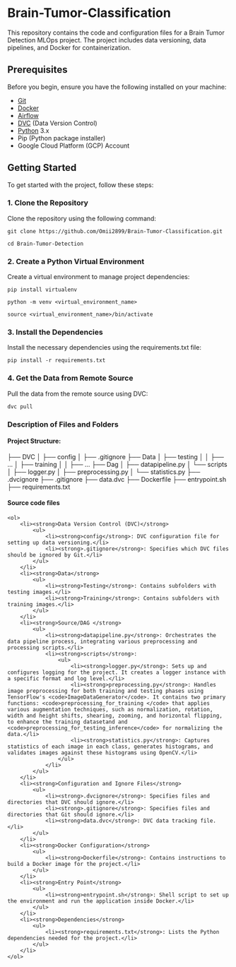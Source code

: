 # Brain-Tumor-Classification

This repository contains the code and configuration files for a Brain Tumor Detection MLOps project. The project includes data versioning, data pipelines, and Docker for containerization.

## Prerequisites

Before you begin, ensure you have the following installed on your machine:

- [Git](https://www.git-scm.com/downloads)
- [Docker](https://www.docker.com/get-started/)
- [Airflow](https://airflow.apache.org/docs/apache-airflow/stable/start.html)
- [DVC](https://airflow.apache.org/docs/apache-airflow/stable/start.html) (Data Version Control)
- [Python](https://www.python.org/downloads/) 3.x
- Pip (Python package installer)
- Google Cloud Platform (GCP) Account

## Getting Started

To get started with the project, follow these steps:

### 1. Clone the Repository

Clone the repository using the following command:

```
git clone https://github.com/Omii2899/Brain-Tumor-Classification.git
```
```
cd Brain-Tumor-Detection
```

### 2. Create a Python Virtual Environment
Create a virtual environment to manage project dependencies:
```
pip install virtualenv
```
```
python -m venv <virtual_environment_name>
```
```
source <virtual_environment_name>/bin/activate 
```

### 3. Install the Dependencies
Install the necessary dependencies using the requirements.txt file:
```
pip install -r requirements.txt
```

### 4. Get the Data from Remote Source
Pull the data from the remote source using DVC:

```
dvc pull
```

### Description of Files and Folders
#### Project Structure:

├── DVC
│   ├── config
│   ├── .gitignore
├── Data
│   ├── testing
│   │   ├── ...
│   ├── training
│   │   ├── ...
├── Dag
│   ├── datapipeline.py
│   └── scripts
│       ├── logger.py
│       ├── preprocessing.py
│       └── statistics.py
├── .dvcignore
├── .gitignore
├── data.dvc
├── Dockerfile
├── entrypoint.sh
├── requirements.txt

#### Source code files
    <ol>
        <li><strong>Data Version Control (DVC)</strong>
            <ul>
                <li><strong>config</strong>: DVC configuration file for setting up data versioning.</li>
                <li><strong>.gitignore</strong>: Specifies which DVC files should be ignored by Git.</li>
            </ul>
        </li>
        <li><strong>Data</strong>
            <ul>
                <li><strong>Testing</strong>: Contains subfolders with testing images.</li>
                <li><strong>Training</strong>: Contains subfolders with training images.</li>
            </ul>
        </li>
        <li><strong>Source/DAG </strong>
            <ul>
                <li><strong>datapipeline.py</strong>: Orchestrates the data pipeline process, integrating various preprocessing and processing scripts.</li>
                <li><strong>scripts</strong>: 
                    <ul>
                        <li><strong>logger.py</strong>: Sets up and configures logging for the project. It creates a logger instance with a specific format and log level.</li>
                        <li><strong>preprocessing.py</strong>: Handles image preprocessing for both training and testing phases using TensorFlow's <code>ImageDataGenerator</code>. It contains two primary functions: <code>preprocessing_for_training </code> that applies various augmentation techniques, such as normalization, rotation, width and height shifts, shearing, zooming, and horizontal flipping, to enhance the training datasetand and <code>preprocessing_for_testing_inference</code> for normalizing the data.</li>
                        <li><strong>statistics.py</strong>: Captures statistics of each image in each class, generates histograms, and validates images against these histograms using OpenCV.</li>
                    </ul>
                </li>
            </ul>
        </li>
        <li><strong>Configuration and Ignore Files</strong>
            <ul>
                <li><strong>.dvcignore</strong>: Specifies files and directories that DVC should ignore.</li>
                <li><strong>.gitignore</strong>: Specifies files and directories that Git should ignore.</li>
                <li><strong>data.dvc</strong>: DVC data tracking file.</li>
            </ul>
        </li>
        <li><strong>Docker Configuration</strong>
            <ul>
                <li><strong>Dockerfile</strong>: Contains instructions to build a Docker image for the project.</li>
            </ul>
        </li>
        <li><strong>Entry Point</strong>
            <ul>
                <li><strong>entrypoint.sh</strong>: Shell script to set up the environment and run the application inside Docker.</li>
            </ul>
        </li>
        <li><strong>Dependencies</strong>
            <ul>
                <li><strong>requirements.txt</strong>: Lists the Python dependencies needed for the project.</li>
            </ul>
        </li>
    </ol>



